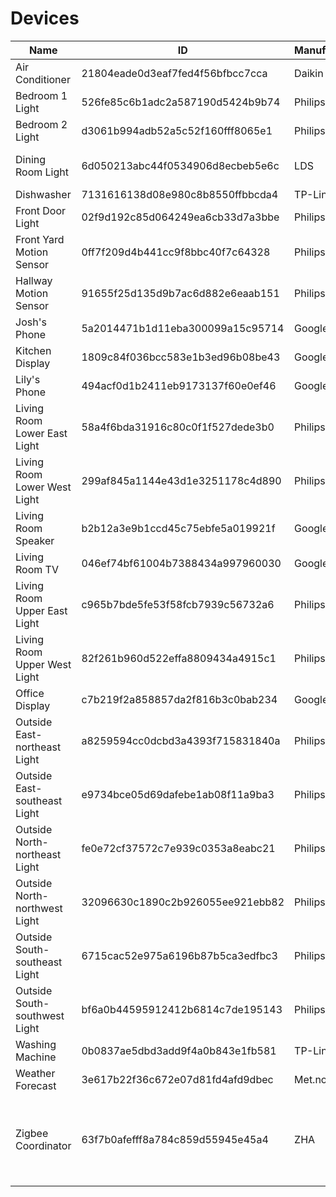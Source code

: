 # Devices

| Name                          | ID                               | Manufacturer   | Model                                                                  | Area                             |
|-------------------------------|----------------------------------|----------------|------------------------------------------------------------------------|----------------------------------|
| Air Conditioner               | 21804eade0d3eaf7fed4f56bfbcc7cca | Daikin         | NOTSUPPORT                                                             | None                             |
| Bedroom 1 Light               | 526fe85c6b1adc2a587190d5424b9b74 | Philips        | LWA001                                                                 | Bedroom                          |
| Bedroom 2 Light               | d3061b994adb52a5c52f160fff8065e1 | Philips        | LWA001                                                                 | Bedroom                          |
| Dining Room Light             | 6d050213abc44f0534906d8ecbeb5e6c | LDS            | ZBT-DIMLight-GLS0044                                                   | Dining                           |
| Dishwasher                    | 7131616138d08e980c8b8550ffbbcda4 | TP-Link        | HS110(AU)                                                              | Kitchen                          |
| Front Door Light              | 02f9d192c85d064249ea6cb33d7a3bbe | Philips        | LCT007                                                                 | Outside                          |
| Front Yard Motion Sensor      | 0ff7f209d4b441cc9f8bbc40f7c64328 | Philips        | SML002                                                                 | Outside                          |
| Hallway Motion Sensor         | 91655f25d135d9b7ac6d882e6eaab151 | Philips        | SML001                                                                 | Hallway                          |
| Josh's Phone                  | 5a2014471b1d11eba300099a15c95714 | Google         | Pixel 4 XL                                                             | None                             |
| Kitchen Display               | 1809c84f036bcc583e1b3ed96b08be43 | Google Inc.    | Google Nest Hub                                                        | Kitchen                          |
| Lily's Phone                  | 494acf0d1b2411eb9173137f60e0ef46 | Google         | Pixel 2 XL                                                             | None                             |
| Living Room Lower East Light  | 58a4f6bda31916c80c0f1f527dede3b0 | Philips        | LCA001                                                                 | Living                           |
| Living Room Lower West Light  | 299af845a1144e43d1e3251178c4d890 | Philips        | LCA001                                                                 | Living                           |
| Living Room Speaker           | b2b12a3e9b1ccd45c75ebfe5a019921f | Google Inc.    | Google Home                                                            | Living                           |
| Living Room TV                | 046ef74bf61004b7388434a997960030 | Google Inc.    | Chromecast Ultra                                                       | Living                           |
| Living Room Upper East Light  | c965b7bde5fe53f58fcb7939c56732a6 | Philips        | LCA001                                                                 | Living                           |
| Living Room Upper West Light  | 82f261b960d522effa8809434a4915c1 | Philips        | LCA001                                                                 | Living                           |
| Office Display                | c7b219f2a858857da2f816b3c0bab234 | Google Inc.    | Google Nest Hub Max                                                    | Office                           |
| Outside East-northeast Light  | a8259594cc0dcbd3a4393f715831840a | Philips        | LCA001                                                                 | Outside                          |
| Outside East-southeast Light  | e9734bce05d69dafebe1ab08f11a9ba3 | Philips        | LCA001                                                                 | Outside                          |
| Outside North-northeast Light | fe0e72cf37572c7e939c0353a8eabc21 | Philips        | LCA001                                                                 | Outside                          |
| Outside North-northwest Light | 32096630c1890c2b926055ee921ebb82 | Philips        | LCA001                                                                 | Outside                          |
| Outside South-southeast Light | 6715cac52e975a6196b87b5ca3edfbc3 | Philips        | LCA001                                                                 | Outside                          |
| Outside South-southwest Light | bf6a0b44595912412b6814c7de195143 | Philips        | LCA001                                                                 | Outside                          |
| Washing Machine               | 0b0837ae5dbd3add9f4a0b843e1fb581 | TP-Link        | HS110(AU)                                                              | Laundry                          |
| Weather Forecast              | 3e617b22f36c672e07d81fd4afd9dbec | Met.no         | Forecast                                                               | None                             |
| Zigbee Coordinator            | 63f7b0afefff8a784c859d55945e45a4 | ZHA            | deCONZ = dresden elektronik deCONZ protocol: ConBee I/II, RaspBee I/II | Office                           |
